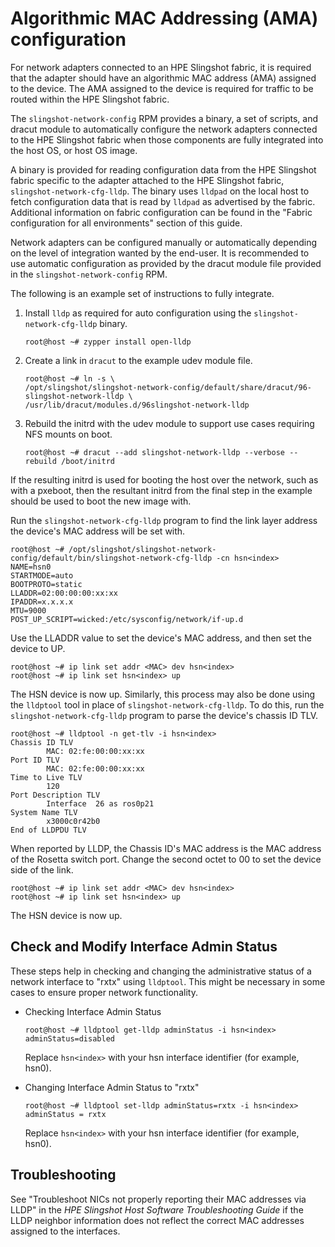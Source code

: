 # Algorithmic MAC Addressing (AMA) configuration

For network adapters connected to an HPE Slingshot fabric, it is required that the adapter should have an algorithmic MAC address (AMA) assigned to the device.
The AMA assigned to the device is required for traffic to be routed within the HPE Slingshot fabric.

The `slingshot-network-config` RPM provides a binary, a set of scripts, and dracut module to automatically configure the network adapters connected to the HPE Slingshot fabric when those components are fully integrated into the host OS, or host OS image.

A binary is provided for reading configuration data from the HPE Slingshot fabric specific to the adapter attached to the HPE Slingshot fabric, `slingshot-network-cfg-lldp`. The binary uses `lldpad` on the local host to fetch configuration data that is read by `lldpad` as advertised by the fabric.
Additional information on fabric configuration can be found in the "Fabric configuration for all environments" section of this guide.

Network adapters can be configured manually or automatically depending on the level of integration wanted by the end-user.
It is recommended to use automatic configuration as provided by the dracut module file provided in the `slingshot-network-config` RPM.

The following is an example set of instructions to fully integrate.

1. Install `lldp` as required for auto configuration using the `slingshot-network-cfg-lldp` binary.

   ```screen
   root@host ~# zypper install open-lldp
   ```

2. Create a link in `dracut` to the example udev module file.

   ```screen
   root@host ~# ln -s \
   /opt/slingshot/slingshot-network-config/default/share/dracut/96-slingshot-network-lldp \
   /usr/lib/dracut/modules.d/96slingshot-network-lldp
   ```

3. Rebuild the initrd with the udev module to support use cases requiring NFS mounts on boot.

   ```screen
   root@host ~# dracut --add slingshot-network-lldp --verbose --rebuild /boot/initrd
   ```

If the resulting initrd is used for booting the host over the network, such as with a pxeboot, then the resultant initrd from the final step in the example should be used to boot the new image with.

Run the `slingshot-network-cfg-lldp` program to find the link layer address the device's MAC address will be set with.

```screen
root@host ~# /opt/slingshot/slingshot-network-config/default/bin/slingshot-network-cfg-lldp -cn hsn<index>
NAME=hsn0
STARTMODE=auto
BOOTPROTO=static
LLADDR=02:00:00:00:xx:xx
IPADDR=x.x.x.x
MTU=9000
POST_UP_SCRIPT=wicked:/etc/sysconfig/network/if-up.d
```

Use the LLADDR value to set the device's MAC address, and then set the device to UP.

```screen
root@host ~# ip link set addr <MAC> dev hsn<index>
root@host ~# ip link set hsn<index> up
```

The HSN device is now up. Similarly, this process may also be done using the `lldptool` tool in place of `slingshot-network-cfg-lldp`.
To do this, run the `slingshot-network-cfg-lldp` program to parse the device's chassis ID TLV.

```screen
root@host ~# lldptool -n get-tlv -i hsn<index>
Chassis ID TLV
        MAC: 02:fe:00:00:xx:xx
Port ID TLV
        MAC: 02:fe:00:00:xx:xx
Time to Live TLV
        120
Port Description TLV
        Interface  26 as ros0p21
System Name TLV
        x3000c0r42b0
End of LLDPDU TLV
```

When reported by LLDP, the Chassis ID's MAC address is the MAC address of the Rosetta switch port.
Change the second octet to 00 to set the device side of the link.

```screen
root@host ~# ip link set addr <MAC> dev hsn<index>
root@host ~# ip link set hsn<index> up
```

The HSN device is now up.

## Check and Modify Interface Admin Status

These steps help in checking and changing the administrative status of a network interface to "rxtx" using `lldptool`.
This might be necessary in some cases to ensure proper network functionality.

- Checking Interface Admin Status

  ```screen
  root@host ~# lldptool get-lldp adminStatus -i hsn<index>
  adminStatus=disabled
  ```

  Replace `hsn<index>` with your hsn interface identifier (for example, hsn0).

- Changing Interface Admin Status to "rxtx"

  ```screen
  root@host ~# lldptool set-lldp adminStatus=rxtx -i hsn<index>
  adminStatus = rxtx
  ```

  Replace `hsn<index>` with your hsn interface identifier (for example, hsn0).

## Troubleshooting

See "Troubleshoot NICs not properly reporting their MAC addresses via LLDP" in the _HPE Slingshot Host Software Troubleshooting Guide_ if the LLDP neighbor information does not reflect the correct MAC addresses assigned to the interfaces.
